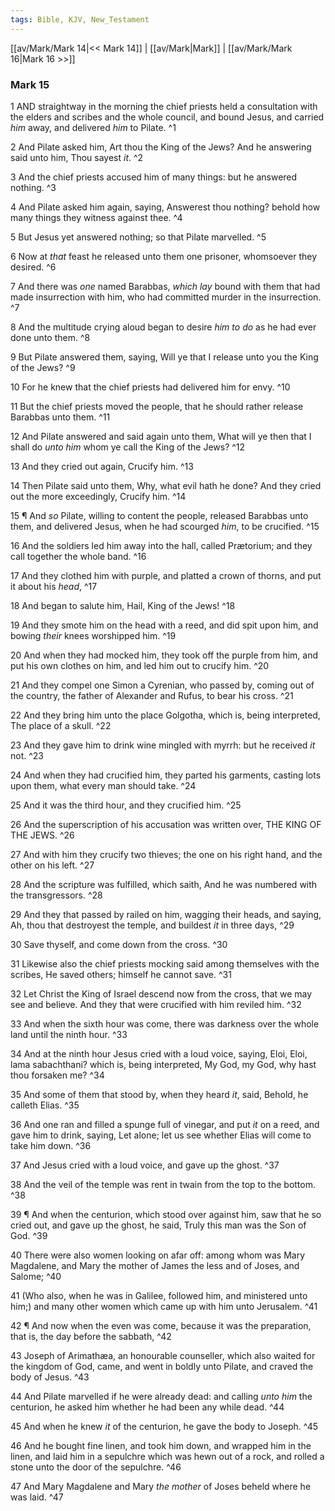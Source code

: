 ```yaml
---
tags: Bible, KJV, New_Testament
---
```


[[av/Mark/Mark 14|<< Mark 14]] | [[av/Mark|Mark]] | [[av/Mark/Mark 16|Mark 16 >>]]

### Mark 15

1 AND straightway in the morning the chief priests held a consultation with the elders and scribes and the whole council, and bound Jesus, and carried _him_ away, and delivered _him_ to Pilate. ^1

2 And Pilate asked him, Art thou the King of the Jews? And he answering said unto him, Thou sayest _it_. ^2

3 And the chief priests accused him of many things: but he answered nothing. ^3

4 And Pilate asked him again, saying, Answerest thou nothing? behold how many things they witness against thee. ^4

5 But Jesus yet answered nothing; so that Pilate marvelled. ^5

6 Now at _that_ feast he released unto them one prisoner, whomsoever they desired. ^6

7 And there was _one_ named Barabbas, _which_ _lay_ bound with them that had made insurrection with him, who had committed murder in the insurrection. ^7

8 And the multitude crying aloud began to desire _him_ _to_ _do_ as he had ever done unto them. ^8

9 But Pilate answered them, saying, Will ye that I release unto you the King of the Jews? ^9

10 For he knew that the chief priests had delivered him for envy. ^10

11 But the chief priests moved the people, that he should rather release Barabbas unto them. ^11

12 And Pilate answered and said again unto them, What will ye then that I shall do _unto_ _him_ whom ye call the King of the Jews? ^12

13 And they cried out again, Crucify him. ^13

14 Then Pilate said unto them, Why, what evil hath he done? And they cried out the more exceedingly, Crucify him. ^14

15 ¶ And _so_ Pilate, willing to content the people, released Barabbas unto them, and delivered Jesus, when he had scourged _him_, to be crucified. ^15

16 And the soldiers led him away into the hall, called Prætorium; and they call together the whole band. ^16

17 And they clothed him with purple, and platted a crown of thorns, and put it about his _head_, ^17

18 And began to salute him, Hail, King of the Jews! ^18

19 And they smote him on the head with a reed, and did spit upon him, and bowing _their_ knees worshipped him. ^19

20 And when they had mocked him, they took off the purple from him, and put his own clothes on him, and led him out to crucify him. ^20

21 And they compel one Simon a Cyrenian, who passed by, coming out of the country, the father of Alexander and Rufus, to bear his cross. ^21

22 And they bring him unto the place Golgotha, which is, being interpreted, The place of a skull. ^22

23 And they gave him to drink wine mingled with myrrh: but he received _it_ not. ^23

24 And when they had crucified him, they parted his garments, casting lots upon them, what every man should take. ^24

25 And it was the third hour, and they crucified him. ^25

26 And the superscription of his accusation was written over, THE KING OF THE JEWS. ^26

27 And with him they crucify two thieves; the one on his right hand, and the other on his left. ^27

28 And the scripture was fulfilled, which saith, And he was numbered with the transgressors. ^28

29 And they that passed by railed on him, wagging their heads, and saying, Ah, thou that destroyest the temple, and buildest _it_ in three days, ^29

30 Save thyself, and come down from the cross. ^30

31 Likewise also the chief priests mocking said among themselves with the scribes, He saved others; himself he cannot save. ^31

32 Let Christ the King of Israel descend now from the cross, that we may see and believe. And they that were crucified with him reviled him. ^32

33 And when the sixth hour was come, there was darkness over the whole land until the ninth hour. ^33

34 And at the ninth hour Jesus cried with a loud voice, saying, Eloi, Eloi, lama sabachthani? which is, being interpreted, My God, my God, why hast thou forsaken me? ^34

35 And some of them that stood by, when they heard _it_, said, Behold, he calleth Elias. ^35

36 And one ran and filled a spunge full of vinegar, and put _it_ on a reed, and gave him to drink, saying, Let alone; let us see whether Elias will come to take him down. ^36

37 And Jesus cried with a loud voice, and gave up the ghost. ^37

38 And the veil of the temple was rent in twain from the top to the bottom. ^38

39 ¶ And when the centurion, which stood over against him, saw that he so cried out, and gave up the ghost, he said, Truly this man was the Son of God. ^39

40 There were also women looking on afar off: among whom was Mary Magdalene, and Mary the mother of James the less and of Joses, and Salome; ^40

41 (Who also, when he was in Galilee, followed him, and ministered unto him;) and many other women which came up with him unto Jerusalem. ^41

42 ¶ And now when the even was come, because it was the preparation, that is, the day before the sabbath, ^42

43 Joseph of Arimathæa, an honourable counseller, which also waited for the kingdom of God, came, and went in boldly unto Pilate, and craved the body of Jesus. ^43

44 And Pilate marvelled if he were already dead: and calling _unto_ _him_ the centurion, he asked him whether he had been any while dead. ^44

45 And when he knew _it_ of the centurion, he gave the body to Joseph. ^45

46 And he bought fine linen, and took him down, and wrapped him in the linen, and laid him in a sepulchre which was hewn out of a rock, and rolled a stone unto the door of the sepulchre. ^46

47 And Mary Magdalene and Mary _the_ _mother_ of Joses beheld where he was laid. ^47
